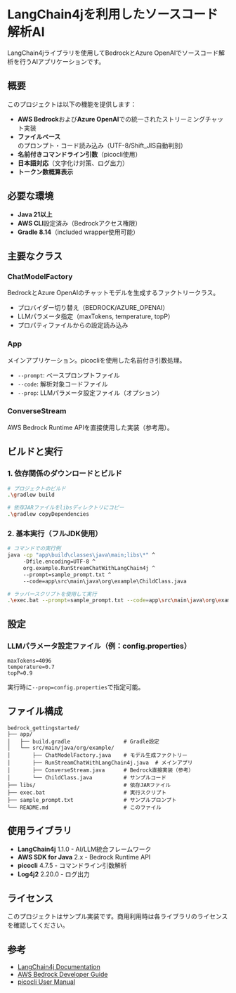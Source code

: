 # LangChain4jを利用したソースコード解析AI

LangChain4jライブラリを使用してBedrockとAzure OpenAIでソースコード解析を行うAIアプリケーションです。

## 概要

このプロジェクトは以下の機能を提供します：

- **AWS Bedrock**および**Azure OpenAI**での統一されたストリーミングチャット実装
- **ファイルベース**のプロンプト・コード読み込み（UTF-8/Shift_JIS自動判別）
- **名前付きコマンドライン引数**（picocli使用）
- **日本語対応**（文字化け対策、ログ出力）
- **トークン数概算表示**

## 必要な環境

- **Java 21以上**
- **AWS CLI**設定済み（Bedrockアクセス権限）
- **Gradle 8.14**（included wrapper使用可能）

## 主要なクラス

### ChatModelFactory
BedrockとAzure OpenAIのチャットモデルを生成するファクトリークラス。
- プロバイダー切り替え（BEDROCK/AZURE_OPENAI）
- LLMパラメータ指定（maxTokens, temperature, topP）
- プロパティファイルからの設定読み込み

### App
メインアプリケーション。picocliを使用した名前付き引数処理。
- `--prompt`: ベースプロンプトファイル
- `--code`: 解析対象コードファイル  
- `--prop`: LLMパラメータ設定ファイル（オプション）

### ConverseStream
AWS Bedrock Runtime APIを直接使用した実装（参考用）。

## ビルドと実行

### 1. 依存関係のダウンロードとビルド

```bash
# プロジェクトのビルド
.\gradlew build

# 依存JARファイルをlibsディレクトリにコピー
.\gradlew copyDependencies
```

### 2. 基本実行（フルJDK使用）

```bash
# コマンドでの実行例
java -cp "app\build\classes\java\main;libs\*" ^
     -Dfile.encoding=UTF-8 ^
     org.example.RunStreamChatWithLangChain4j ^
     --prompt=sample_prompt.txt ^
     --code=app\src\main\java\org\example\ChildClass.java

# ラッパースクリプトを使用して実行
.\exec.bat --prompt=sample_prompt.txt --code=app\src\main\java\org\example\ChildClass.java
```

## 設定

### LLMパラメータ設定ファイル（例：config.properties）

```properties
maxTokens=4096
temperature=0.7
topP=0.9
```

実行時に`--prop=config.properties`で指定可能。

## ファイル構成

```
bedrock_gettingstarted/
├── app/
│   ├── build.gradle                 # Gradle設定
│   └── src/main/java/org/example/
│       ├── ChatModelFactory.java    # モデル生成ファクトリー
│       ├── RunStreamChatWithLangChain4j.java  # メインアプリ
│       ├── ConverseStream.java      # Bedrock直接実装（参考）
│       └── ChildClass.java          # サンプルコード
├── libs/                            # 依存JARファイル
├── exec.bat                         # 実行スクリプト
├── sample_prompt.txt                # サンプルプロンプト
└── README.md                        # このファイル
```

## 使用ライブラリ

- **LangChain4j** 1.1.0 - AI/LLM統合フレームワーク
- **AWS SDK for Java** 2.x - Bedrock Runtime API
- **picocli** 4.7.5 - コマンドライン引数解析
- **Log4j2** 2.20.0 - ログ出力

## ライセンス

このプロジェクトはサンプル実装です。商用利用時は各ライブラリのライセンスを確認してください。

## 参考

- [LangChain4j Documentation](https://docs.langchain4j.dev/)
- [AWS Bedrock Developer Guide](https://docs.aws.amazon.com/bedrock/)
- [picocli User Manual](https://picocli.info/)
